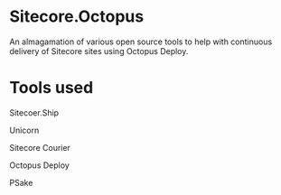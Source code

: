 Sitecore.Octopus
================

An almagamation of various open source tools to help with continuous delivery of Sitecore sites using Octopus Deploy.


Tools used
================

Sitecoer.Ship

Unicorn

Sitecore Courier

Octopus Deploy

PSake
